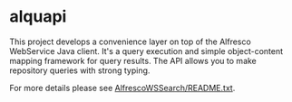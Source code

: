 alquapi
=======
This project develops a convenience layer on top of the Alfresco WebService Java client.
It's a query execution and simple object-content mapping framework for query results.
The API allows you to make repository queries with strong typing.

For more details please see [AlfrescoWSSearch/README.txt](AlfrescoWSSearch/README.txt).

